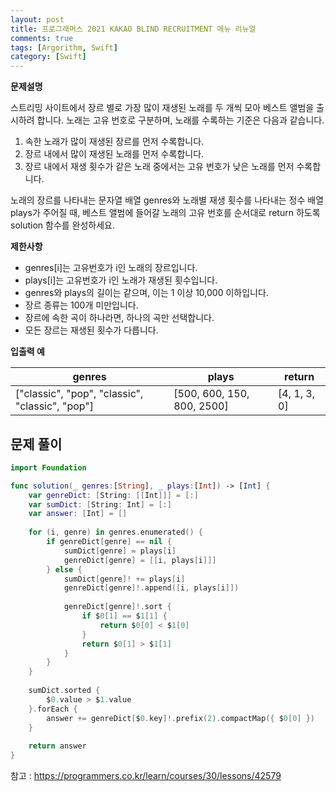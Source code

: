 ```yaml
---
layout: post
title: 프로그래머스 2021 KAKAO BLIND RECRUITMENT 메뉴 리뉴얼
comments: true
tags: [Argorithm, Swift]
category: [Swift]
---
```


**문제설명**

스트리밍 사이트에서 장르 별로 가장 많이 재생된 노래를 두 개씩 모아 베스트 앨범을 출시하려 합니다. 노래는 고유 번호로 구분하며, 노래를 수록하는 기준은 다음과 같습니다.

1. 속한 노래가 많이 재생된 장르를 먼저 수록합니다.
2. 장르 내에서 많이 재생된 노래를 먼저 수록합니다.
3. 장르 내에서 재생 횟수가 같은 노래 중에서는 고유 번호가 낮은 노래를 먼저 수록합니다.

노래의 장르를 나타내는 문자열 배열 genres와 노래별 재생 횟수를 나타내는 정수 배열 plays가 주어질 때, 베스트 앨범에 들어갈 노래의 고유 번호를 순서대로 return 하도록 solution 함수를 완성하세요.

**제한사항**

- genres[i]는 고유번호가 i인 노래의 장르입니다.
- plays[i]는 고유번호가 i인 노래가 재생된 횟수입니다.
- genres와 plays의 길이는 같으며, 이는 1 이상 10,000 이하입니다.
- 장르 종류는 100개 미만입니다.
- 장르에 속한 곡이 하나라면, 하나의 곡만 선택합니다.
- 모든 장르는 재생된 횟수가 다릅니다.

**입출력 예**

| genres	|plays |	return |
|---|---|---|
| ["classic", "pop", "classic", "classic", "pop"]|	[500, 600, 150, 800, 2500]|	[4, 1, 3, 0] |


## 문제 풀이

```swift
import Foundation

func solution(_ genres:[String], _ plays:[Int]) -> [Int] {
    var genreDict: [String: [[Int]]] = [:]
    var sumDict: [String: Int] = [:]
    var answer: [Int] = []
    
    for (i, genre) in genres.enumerated() {
        if genreDict[genre] == nil {
            sumDict[genre] = plays[i]
            genreDict[genre] = [[i, plays[i]]]
        } else {
            sumDict[genre]! += plays[i]
            genreDict[genre]!.append([i, plays[i]])
            
            genreDict[genre]!.sort {
                if $0[1] == $1[1] {
                    return $0[0] < $1[0]
                }
                return $0[1] > $1[1]
            }
        }
    }
    
    sumDict.sorted {
        $0.value > $1.value
    }.forEach {
        answer += genreDict[$0.key]!.prefix(2).compactMap({ $0[0] })
    }
    
    return answer
}
```


참고 : <https://programmers.co.kr/learn/courses/30/lessons/42579>